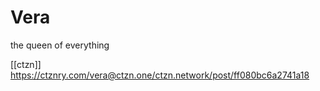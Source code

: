 # Vera

the queen of everything

[[ctzn]] https://ctznry.com/vera@ctzn.one/ctzn.network/post/ff080bc6a2741a18